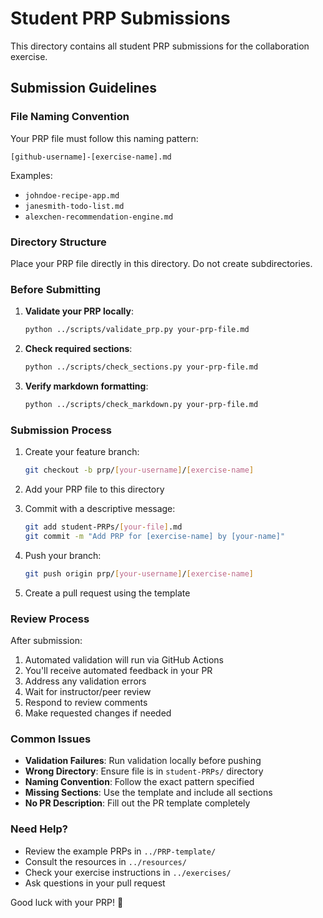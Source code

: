 # Student PRP Submissions

This directory contains all student PRP submissions for the collaboration exercise.

## Submission Guidelines

### File Naming Convention
Your PRP file must follow this naming pattern:
```
[github-username]-[exercise-name].md
```

Examples:
- `johndoe-recipe-app.md`
- `janesmith-todo-list.md`
- `alexchen-recommendation-engine.md`

### Directory Structure
Place your PRP file directly in this directory. Do not create subdirectories.

### Before Submitting

1. **Validate your PRP locally**:
   ```bash
   python ../scripts/validate_prp.py your-prp-file.md
   ```

2. **Check required sections**:
   ```bash
   python ../scripts/check_sections.py your-prp-file.md
   ```

3. **Verify markdown formatting**:
   ```bash
   python ../scripts/check_markdown.py your-prp-file.md
   ```

### Submission Process

1. Create your feature branch:
   ```bash
   git checkout -b prp/[your-username]/[exercise-name]
   ```

2. Add your PRP file to this directory

3. Commit with a descriptive message:
   ```bash
   git add student-PRPs/[your-file].md
   git commit -m "Add PRP for [exercise-name] by [your-name]"
   ```

4. Push your branch:
   ```bash
   git push origin prp/[your-username]/[exercise-name]
   ```

5. Create a pull request using the template

### Review Process

After submission:
1. Automated validation will run via GitHub Actions
2. You'll receive automated feedback in your PR
3. Address any validation errors
4. Wait for instructor/peer review
5. Respond to review comments
6. Make requested changes if needed

### Common Issues

- **Validation Failures**: Run validation locally before pushing
- **Wrong Directory**: Ensure file is in `student-PRPs/` directory
- **Naming Convention**: Follow the exact pattern specified
- **Missing Sections**: Use the template and include all sections
- **No PR Description**: Fill out the PR template completely

### Need Help?

- Review the example PRPs in `../PRP-template/`
- Consult the resources in `../resources/`
- Check your exercise instructions in `../exercises/`
- Ask questions in your pull request

Good luck with your PRP! 🚀